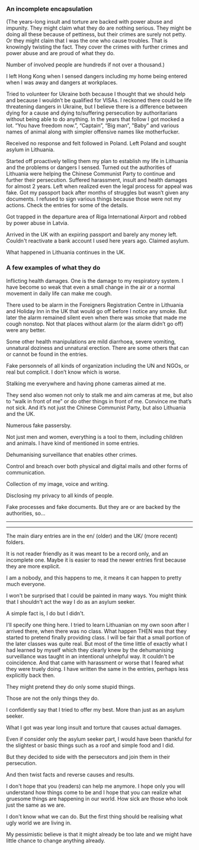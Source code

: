 ### An incomplete encapsulation

(The years-long insult and torture are backed with power abuse and impunity. They might claim what they do are nothing serious. They might be doing all these because of pettiness, but their crimes are surely not petty. Or they might claim that I was the one who cause troubles. That is knowingly twisting the fact. They cover the crimes with further crimes and power abuse and are proud of what they do.

Number of involved people are hundreds if not over a thousand.)

I left Hong Kong when I sensed dangers including my home being entered when I was away and dangers at workplaces.

Tried to volunteer for Ukraine both because I thought that we should help and because I wouldn’t be qualified for VISAs. I reckoned there could be life threatening dangers in Ukraine, but I believe there is a difference between dying for a cause and dying to/suffering persecution by authoritarians without being able to do anything. In the years that follow I got mocked a lot. “You have freedom now.”, “Captain”, “Big man”, "Baby” and various names of animal along with simpler offensive names like motherfucker.

Received no response and felt followed in Poland. Left Poland and sought asylum in Lithuania.

Started off proactively telling them my plan to establish my life in Lithuania and the problems or dangers I sensed. Turned out the authorities of Lithuania were helping the Chinese Communist Party to continue and further their persecution. Suffered harassment, insult and health damages for almost 2 years. Left when realized even the legal process for appeal was fake. Got my passport back after months of struggles but wasn’t given any documents. I refused to sign various things because those were not my actions. Check the entries for some of the details.

Got trapped in the departure area of Riga International Airport and robbed by power abuse in Latvia.

Arrived in the UK with an expiring passport and barely any money left. Couldn't reactivate a bank account I used here years ago. Claimed asylum. 

What happened in Lithuania continues in the UK.

### A few examples of what they do

Inflicting health damages. One is the damage to my respiratory system. I have become so weak that even a small change in the air or a normal movement in daily life can make me cough.

There used to be alarm in the Foreigners Registration Centre in Lithuania and Holiday Inn in the UK that would go off before I notice any smoke. But later the alarm remained silent even when there was smoke that made me cough nonstop. Not that places without alarm (or the alarm didn’t go off) were any better.

Some other health manipulations are mild diarrhoea, severe vomiting, unnatural doziness and unnatural erection. There are some others that can or cannot be found in the entries.

Fake personnels of all kinds of organization including the UN and NGOs, or real but complicit. I don’t know which is worse.

Stalking me everywhere and having phone cameras aimed at me.

They send also women not only to stalk me and aim cameras at me, but also to “walk in front of me” or do other things in front of me. Convince me that’s not sick. And it’s not just the Chinese Communist Party, but also Lithuania and the UK.

Numerous fake passersby.

Not just men and women, everything is a tool to them, including children and animals. I have kind of mentioned in some entries.

Dehumanising surveillance that enables other crimes.

Control and breach over both physical and digital mails and other forms of communication.

Collection of my image, voice and writing.

Disclosing my privacy to all kinds of people.

Fake processes and fake documents. But they are or are backed by the authorities, so...

---
---

The main diary entries are in the en/ (older) and the UK/ (more recent) folders.

It is not reader friendly as it was meant to be a record only, and an incomplete one. Maybe it is easier to read the newer entries first because they are more explicit.

I am a nobody, and this happens to me, it means it can happen to pretty much everyone.

I won't be surprised that I could be painted in many ways. You might think that I shouldn't act the way I do as an asylum seeker.

A simple fact is, I do but I didn't.

I'll specify one thing here. I tried to learn Lithuanian on my own soon after I arrived there, when there was no class. What happen THEN was that they started to pretend finally providing class. I will be fair that a small portion of the later classes was quite real. But most of the time little of exactly what I had learned by myself which they clearly knew by the dehumanising surveillance was taught in an intentional unhelpful way. It couldn't be coincidence. And that came with harassment or worse that I feared what they were truely doing. I have written the same in the entries, perhaps less explicitly back then.

They might pretend they do only some stupid things.

Those are not the only things they do.

I confidently say that I tried to offer my best. More than just as an asylum seeker. 

What I got was year long insult and torture that causes actual damages.

Even if consider only the asylum seeker part, I would have been thankful for the slightest or basic things such as a roof and simple food and I did. 

But they decided to side with the persecutors and join them in their persecution.

And then twist facts and reverse causes and results.

I don't hope that you (readers) can help me anymore. I hope only you will understand how things come to be and I hope that you can realize what gruesome things are happening in our world. How sick are those who look just the same as we are.

I don't know what we can do. But the first thing should be realising what ugly world we are living in.

My pessimistic believe is that it might already be too late and we might have little chance to change anything already.
